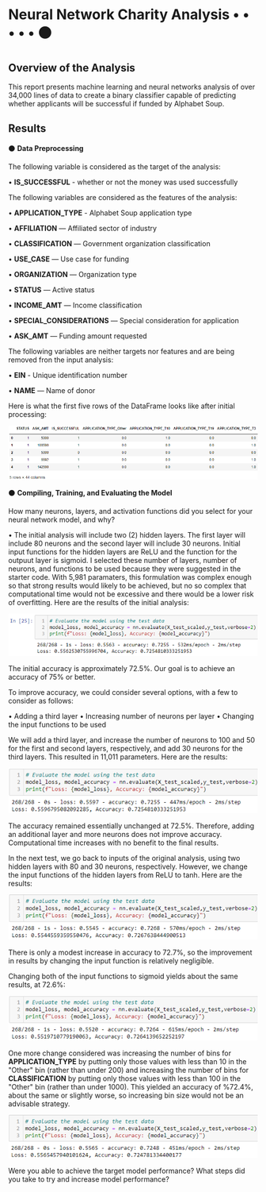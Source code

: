 # Neural Network Charity Analysis • • • • •  ⚫
## Overview of the Analysis

This report presents machine learning and neural networks analysis of over 34,000 lines of data to create a binary classifier capable of predicting whether applicants will be successful if funded by Alphabet Soup.

## Results

⚫ <b>Data Preprocessing</b>

The following variable is considered as the target of the analysis:

• <b>IS_SUCCESSFUL</b> - whether or not the money was used successfully

The following variables are considered as the features of the analysis:

  • <b>APPLICATION_TYPE</b> - Alphabet Soup application type

  • <b>AFFILIATION</b> — Affiliated sector of industry

  • <b>CLASSIFICATION</b> — Government organization classification

  • <b>USE_CASE</b> — Use case for funding

  • <b>ORGANIZATION</b> — Organization type

  • <b>STATUS</b> — Active status

  • <b>INCOME_AMT</b> — Income classification

  • <b>SPECIAL_CONSIDERATIONS</b> — Special consideration for application

  • <b>ASK_AMT</b> — Funding amount requested

The following variables are neither targets nor features and are being removed fron the input analysis:

  • <b>EIN</b> - Unique identification number

  • <b>NAME</b> — Name of donor
  
Here is what the first five rows of the DataFrame looks like after initial processing:

![DataFrame](Deliverable1DataFrame.png)

⚫ <b>Compiling, Training, and Evaluating the Model</b>

How many neurons, layers, and activation functions did you select for your neural network model, and why?

• The initial analysis will include two (2) hidden layers. The first layer will include 80 neurons and the second layer will include 30 neurons. Initial input functions for the hidden layers are ReLU and the function for the outpuut layer is sigmoid. I selected these number of layers, number of neurons, and functions to be used because they were suggested in the starter code. With 5,981 paramaters, this formulation was complex enough so that strong results would likely to be achieved, but no so complex that computational time would not be excessive and there would be a lower risk of overfitting. Here are the results of the initial analysis:

![First Results](ModelOutput1.png)

The initial accuracy is approximately 72.5%. Our goal is to achieve an accuracy of 75% or better. 

To improve accuracy, we could consider several options, with a few to consider as follows:

• Adding a third layer
• Increasing number of neurons per layer
• Changing the input functions to be used

We will add a third layer, and increase the number of neurons to 100 and 50 for the first and second layers, respectively, and add 30 neurons for the third layers. This resulted in 11,011 parameters. Here are the results:

![Second Results](ModelOutput2.png)

The accuracy remained essentially unchanged at 72.5%. Therefore, adding an additional layer and more neurons does not improve accuracy. Computational time increases with no benefit to the final results.

In the next test, we go back to inputs of the original analysis, using two hidden layers with 80 and 30 neurons, respectively. However, we change the input functions of the hidden layers from ReLU to tanh. Here are the results:

![Third Results](ModelOutput3.png)

There is only a modest increase in accuracy to 72.7%, so the improvement in results by changing the input function is relatively negligible. 

Changing both of the input functions to sigmoid yields about the same results, at 72.6%:

![Fourth Results](ModelOutput4.png)

One more change considered was increasing the number of bins for <b>APPLICATION_TYPE</b> by putting only those values with less than 10 in the "Other" bin (rather than under 200) and increasing the number of bins for <b>CLASSIFICATION</b> by putting only those values with less than 100 in the "Other" bin (rather than under 1000). This yielded an accuracy of %72.4%, about the same or slightly worse, so increasing bin size would not be an advisable strategy.

![Fifth Results](ModelOutput5.png)

Were you able to achieve the target model performance?
What steps did you take to try and increase model performance?
